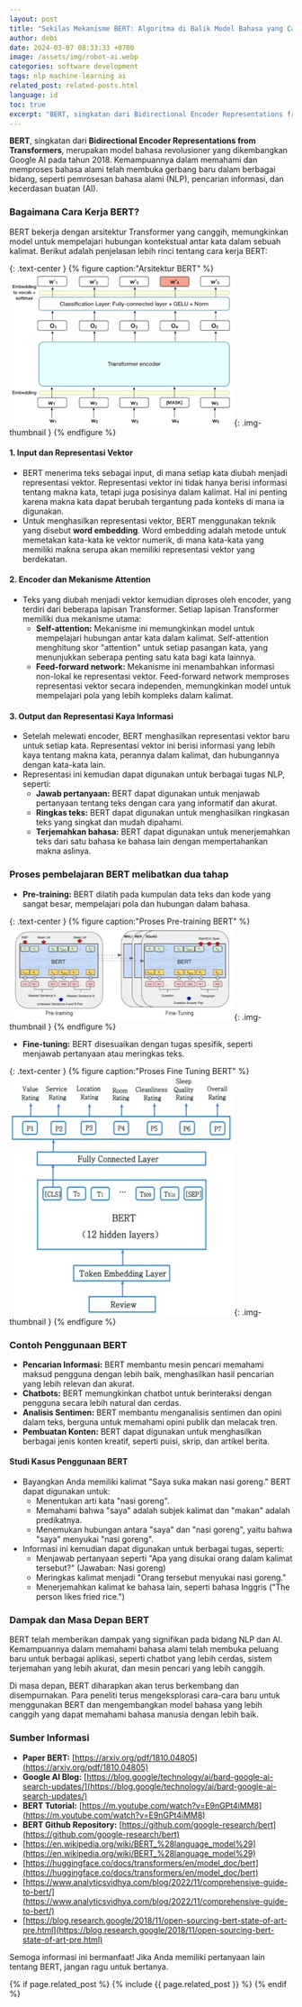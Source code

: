 ```yaml
---
layout: post
title: "Sekilas Mekanisme BERT: Algoritma di Balik Model Bahasa yang Canggih"
author: debi
date: 2024-03-07 08:33:33 +0700
image: /assets/img/robot-ai.webp
categories: software development
tags: nlp machine-learning ai 
related_post: related-posts.html
language: id
toc: true
excerpt: "BERT, singkatan dari Bidirectional Encoder Representations from Transformers, merupakan model bahasa revolusioner yang dikembangkan Google AI pada tahun 2018. Kemampuannya dalam memahami dan memproses bahasa alami telah membuka gerbang baru dalam berbagai bidang, seperti pemrosesan bahasa alami (NLP), pencarian informasi, dan kecerdasan buatan (AI)."
---
```


**BERT**, singkatan dari **Bidirectional Encoder Representations from Transformers**, merupakan model bahasa revolusioner yang dikembangkan Google AI pada tahun 2018. Kemampuannya dalam memahami dan memproses bahasa alami telah membuka gerbang baru dalam berbagai bidang, seperti pemrosesan bahasa alami (NLP), pencarian informasi, dan kecerdasan buatan (AI).

### Bagaimana Cara Kerja BERT?

BERT bekerja dengan arsitektur Transformer yang canggih, memungkinkan model untuk mempelajari hubungan kontekstual antar kata dalam sebuah kalimat. Berikut adalah penjelasan lebih rinci tentang cara kerja BERT:

{: .text-center }
{% figure caption:"Arsitektur BERT" %}
![Arsitektur BERT](/assets/img/BERT-Architecture.webp "Arsitektur BERT"){: .img-thumbnail }
{% endfigure %}

#### 1. Input dan Representasi Vektor

* BERT menerima teks sebagai input, di mana setiap kata diubah menjadi representasi vektor. Representasi vektor ini tidak hanya berisi informasi tentang makna kata, tetapi juga posisinya dalam kalimat. Hal ini penting karena makna kata dapat berubah tergantung pada konteks di mana ia digunakan.
* Untuk menghasilkan representasi vektor, BERT menggunakan teknik yang disebut **word embedding**. Word embedding adalah metode untuk memetakan kata-kata ke vektor numerik, di mana kata-kata yang memiliki makna serupa akan memiliki representasi vektor yang berdekatan.

#### 2. Encoder dan Mekanisme Attention

* Teks yang diubah menjadi vektor kemudian diproses oleh encoder, yang terdiri dari beberapa lapisan Transformer. Setiap lapisan Transformer memiliki dua mekanisme utama:
    * **Self-attention:** Mekanisme ini memungkinkan model untuk mempelajari hubungan antar kata dalam kalimat. Self-attention menghitung skor "attention" untuk setiap pasangan kata, yang menunjukkan seberapa penting satu kata bagi kata lainnya.
    * **Feed-forward network:** Mekanisme ini menambahkan informasi non-lokal ke representasi vektor. Feed-forward network memproses representasi vektor secara independen, memungkinkan model untuk mempelajari pola yang lebih kompleks dalam kalimat.

#### 3. Output dan Representasi Kaya Informasi

* Setelah melewati encoder, BERT menghasilkan representasi vektor baru untuk setiap kata. Representasi vektor ini berisi informasi yang lebih kaya tentang makna kata, perannya dalam kalimat, dan hubungannya dengan kata-kata lain.
* Representasi ini kemudian dapat digunakan untuk berbagai tugas NLP, seperti:
    * **Jawab pertanyaan:** BERT dapat digunakan untuk menjawab pertanyaan tentang teks dengan cara yang informatif dan akurat.
    * **Ringkas teks:** BERT dapat digunakan untuk menghasilkan ringkasan teks yang singkat dan mudah dipahami.
    * **Terjemahkan bahasa:** BERT dapat digunakan untuk menerjemahkan teks dari satu bahasa ke bahasa lain dengan mempertahankan makna aslinya.

### Proses pembelajaran BERT melibatkan dua tahap

* **Pre-training:** BERT dilatih pada kumpulan data teks dan kode yang sangat besar, mempelajari pola dan hubungan dalam bahasa.

{: .text-center }
{% figure caption:"Proses Pre-training BERT" %}
![Proses Pre-training BERT](/assets/img/BERT-pretraining-process.webp "Proses Pre-training BERT"){: .img-thumbnail }
{% endfigure %}

* **Fine-tuning:** BERT disesuaikan dengan tugas spesifik, seperti menjawab pertanyaan atau meringkas teks.

{: .text-center }
{% figure caption:"Proses Fine Tuning BERT" %}
![Proses Fine Tuning BERT](/assets/img/BERT-fine-funing-process.webp "Proses Fine Tuning BERT"){: .img-thumbnail }
{% endfigure %}


### Contoh Penggunaan BERT
* **Pencarian Informasi:** BERT membantu mesin pencari memahami maksud pengguna dengan lebih baik, menghasilkan hasil pencarian yang lebih relevan dan akurat.
* **Chatbots:** BERT memungkinkan chatbot untuk berinteraksi dengan pengguna secara lebih natural dan cerdas.
* **Analisis Sentimen:** BERT membantu menganalisis sentimen dan opini dalam teks, berguna untuk memahami opini publik dan melacak tren.
* **Pembuatan Konten:** BERT dapat digunakan untuk menghasilkan berbagai jenis konten kreatif, seperti puisi, skrip, dan artikel berita.

#### Studi Kasus Penggunaan BERT
* Bayangkan Anda memiliki kalimat "Saya suka makan nasi goreng." BERT dapat digunakan untuk:
    * Menentukan arti kata "nasi goreng".
    * Memahami bahwa "saya" adalah subjek kalimat dan "makan" adalah predikatnya.
    * Menemukan hubungan antara "saya" dan "nasi goreng", yaitu bahwa "saya" menyukai "nasi goreng".
* Informasi ini kemudian dapat digunakan untuk berbagai tugas, seperti:
    * Menjawab pertanyaan seperti "Apa yang disukai orang dalam kalimat tersebut?" (Jawaban: Nasi goreng)
    * Meringkas kalimat menjadi "Orang tersebut menyukai nasi goreng."
    * Menerjemahkan kalimat ke bahasa lain, seperti bahasa Inggris ("The person likes fried rice.")

### Dampak dan Masa Depan BERT

BERT telah memberikan dampak yang signifikan pada bidang NLP dan AI. Kemampuannya dalam memahami bahasa alami telah membuka peluang baru untuk berbagai aplikasi, seperti chatbot yang lebih cerdas, sistem terjemahan yang lebih akurat, dan mesin pencari yang lebih canggih.

Di masa depan, BERT diharapkan akan terus berkembang dan disempurnakan. Para peneliti terus mengeksplorasi cara-cara baru untuk menggunakan BERT dan mengembangkan model bahasa yang lebih canggih yang dapat memahami bahasa manusia dengan lebih baik.

### Sumber Informasi
* **Paper BERT:** [https://arxiv.org/pdf/1810.04805](https://arxiv.org/pdf/1810.04805)
* **Google AI Blog:** [https://blog.google/technology/ai/bard-google-ai-search-updates/](https://blog.google/technology/ai/bard-google-ai-search-updates/)
* **BERT Tutorial:** [https://m.youtube.com/watch?v=E9nGPt4iMM8](https://m.youtube.com/watch?v=E9nGPt4iMM8)
* **BERT Github Repository:** [https://github.com/google-research/bert](https://github.com/google-research/bert)
* [https://en.wikipedia.org/wiki/BERT_%28language_model%29](https://en.wikipedia.org/wiki/BERT_%28language_model%29)
* [https://huggingface.co/docs/transformers/en/model_doc/bert](https://huggingface.co/docs/transformers/en/model_doc/bert)
* [https://www.analyticsvidhya.com/blog/2022/11/comprehensive-guide-to-bert/](https://www.analyticsvidhya.com/blog/2022/11/comprehensive-guide-to-bert/)
* [https://blog.research.google/2018/11/open-sourcing-bert-state-of-art-pre.html](https://blog.research.google/2018/11/open-sourcing-bert-state-of-art-pre.html)

Semoga informasi ini bermanfaat! Jika Anda memiliki pertanyaan lain tentang BERT, jangan ragu untuk bertanya.


{% if page.related_post %}
  {% include {{ page.related_post }} %}
{% endif %}